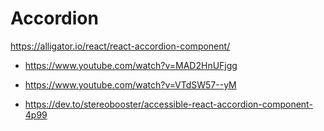 # Accordion

https://alligator.io/react/react-accordion-component/

- https://www.youtube.com/watch?v=MAD2HnUFjgg
- https://www.youtube.com/watch?v=VTdSW57--yM

- https://dev.to/stereobooster/accessible-react-accordion-component-4p99